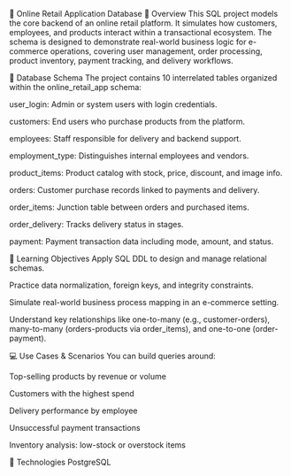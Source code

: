 🛒 Online Retail Application Database
📌 Overview
This SQL project models the core backend of an online retail platform. It simulates how customers, employees, and products interact within a transactional ecosystem. The schema is designed to demonstrate real-world business logic for e-commerce operations, covering user management, order processing, product inventory, payment tracking, and delivery workflows.

🧱 Database Schema
The project contains 10 interrelated tables organized within the online_retail_app schema:

user_login: Admin or system users with login credentials.

customers: End users who purchase products from the platform.

employees: Staff responsible for delivery and backend support.

employment_type: Distinguishes internal employees and vendors.

product_items: Product catalog with stock, price, discount, and image info.

orders: Customer purchase records linked to payments and delivery.

order_items: Junction table between orders and purchased items.

order_delivery: Tracks delivery status in stages.

payment: Payment transaction data including mode, amount, and status.

🎯 Learning Objectives
Apply SQL DDL to design and manage relational schemas.

Practice data normalization, foreign keys, and integrity constraints.

Simulate real-world business process mapping in an e-commerce setting.

Understand key relationships like one-to-many (e.g., customer-orders), many-to-many (orders-products via order_items), and one-to-one (order-payment).

💻 Use Cases & Scenarios
You can build queries around:

Top-selling products by revenue or volume

Customers with the highest spend

Delivery performance by employee

Unsuccessful payment transactions

Inventory analysis: low-stock or overstock items

🔧 Technologies
PostgreSQL
